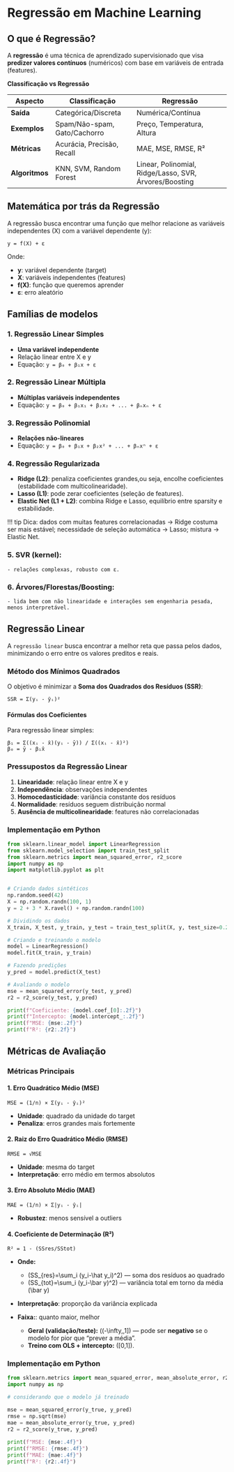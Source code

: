 # Regressão em Machine Learning

## O que é Regressão?

A **regressão** é uma técnica de aprendizado supervisionado que visa **predizer valores contínuos** (numéricos) com base em variáveis de entrada (features).

**Classificação vs Regressão**

| Aspecto | Classificação | Regressão |
|---------|---------------|-----------|
| **Saída** | Categórica/Discreta | Numérica/Contínua |
| **Exemplos** | Spam/Não-spam, Gato/Cachorro | Preço, Temperatura, Altura |
| **Métricas** | Acurácia, Precisão, Recall | MAE, MSE, RMSE, R² |
| **Algoritmos** | KNN, SVM, Random Forest | Linear, Polinomial, Ridge/Lasso, SVR, Árvores/Boosting |

## Matemática por trás da Regressão

A regressão busca encontrar uma função que melhor relacione as variáveis independentes (X) com a variável dependente (y):

```
y = f(X) + ε
```

Onde:

- **y**: variável dependente (target)
- **X**: variáveis independentes (features)
- **f(X)**: função que queremos aprender
- **ε**: erro aleatório


## Famílias de modelos

### 1. Regressão Linear Simples
- **Uma variável independente**
- Relação linear entre X e y
- Equação: `y = β₀ + β₁x + ε`

### 2. Regressão Linear Múltipla
- **Múltiplas variáveis independentes**
- Equação: `y = β₀ + β₁x₁ + β₂x₂ + ... + βₙxₙ + ε`

### 3. Regressão Polinomial
- **Relações não-lineares**
- Equação: `y = β₀ + β₁x + β₂x² + ... + βₙxⁿ + ε`

### 4. Regressão Regularizada
- **Ridge (L2)**: penaliza coeficientes grandes,ou seja, encolhe coeficientes (estabilidade com multicolinearidade).
- **Lasso (L1)**: pode zerar coeficientes (seleção de features).
- **Elastic Net (L1 + L2)**: combina Ridge e Lasso, equilíbrio entre sparsity e estabilidade.

!!! tip
    Dica: dados com muitas features correlacionadas → Ridge costuma ser mais estável; necessidade de seleção automática → Lasso; mistura → Elastic Net.


### 5. SVR (kernel): 
    - relações complexas, robusto com ε.

### 6. Árvores/Florestas/Boosting: 
    - lida bem com não linearidade e interações sem engenharia pesada, menos interpretável.


## Regressão Linear

A `regressão linear` busca encontrar a melhor reta que passa pelos dados, minimizando o erro entre os valores preditos e reais.

### Método dos Mínimos Quadrados

O objetivo é minimizar a **Soma dos Quadrados dos Resíduos (SSR)**:

```
SSR = Σ(yᵢ - ŷᵢ)²
```

#### Fórmulas dos Coeficientes

Para regressão linear simples:

```
β₁ = Σ((xᵢ - x̄)(yᵢ - ȳ)) / Σ((xᵢ - x̄)²)
β₀ = ȳ - β₁x̄
```

### Pressupostos da Regressão Linear

1. **Linearidade**: relação linear entre X e y
2. **Independência**: observações independentes
3. **Homocedasticidade**: variância constante dos resíduos
4. **Normalidade**: resíduos seguem distribuição normal
5. **Ausência de multicolinearidade**: features não correlacionadas

### Implementação em Python

```python
from sklearn.linear_model import LinearRegression
from sklearn.model_selection import train_test_split
from sklearn.metrics import mean_squared_error, r2_score
import numpy as np
import matplotlib.pyplot as plt


# Criando dados sintéticos
np.random.seed(42)
X = np.random.randn(100, 1)
y = 2 + 3 * X.ravel() + np.random.randn(100)

# Dividindo os dados
X_train, X_test, y_train, y_test = train_test_split(X, y, test_size=0.2, random_state=42)

# Criando e treinando o modelo
model = LinearRegression()
model.fit(X_train, y_train)

# Fazendo predições
y_pred = model.predict(X_test)

# Avaliando o modelo
mse = mean_squared_error(y_test, y_pred)
r2 = r2_score(y_test, y_pred)

print(f"Coeficiente: {model.coef_[0]:.2f}")
print(f"Intercepto: {model.intercept_:.2f}")
print(f"MSE: {mse:.2f}")
print(f"R²: {r2:.2f}")
```



## Métricas de Avaliação

### Métricas Principais

#### 1. Erro Quadrático Médio (MSE)
```
MSE = (1/n) × Σ(yᵢ - ŷᵢ)²
```
- **Unidade**: quadrado da unidade do target
- **Penaliza**: erros grandes mais fortemente

#### 2. Raiz do Erro Quadrático Médio (RMSE)
```
RMSE = √MSE
```
- **Unidade**: mesma do target
- **Interpretação**: erro médio em termos absolutos

#### 3. Erro Absoluto Médio (MAE)
```
MAE = (1/n) × Σ|yᵢ - ŷᵢ|
```
- **Robustez**: menos sensível a outliers

#### 4. Coeficiente de Determinação (R²)
```
R² = 1 - (SSres/SStot)
```
- **Onde:**
  - \(SS_{res}=\sum_i (y_i-\hat y_i)^2\) — soma dos resíduos ao quadrado  
  - \(SS_{tot}=\sum_i (y_i-\bar y)^2\) — variância total em torno da média \(\bar y\)

- **Interpretação**: proporção da variância explicada

- **Faixa:**: quanto maior, melhor
  - **Geral (validação/teste):** \((-\infty,\,1]\) — pode ser **negativo** se o modelo for pior que “prever a média”.
  - **Treino com OLS + intercepto:** \([0,1]\).

### Implementação em Python

```python
from sklearn.metrics import mean_squared_error, mean_absolute_error, r2_score
import numpy as np

# considerando que o modelo já treinado 

mse = mean_squared_error(y_true, y_pred)
rmse = np.sqrt(mse)
mae = mean_absolute_error(y_true, y_pred)
r2 = r2_score(y_true, y_pred)
    
print(f"MSE: {mse:.4f}")
print(f"RMSE: {rmse:.4f}")
print(f"MAE: {mae:.4f}")
print(f"R²: {r2:.4f}")

```


